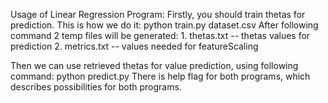 Usage of Linear Regression Program:
Firstly, you should train thetas for prediction. This is how we do it:
python train.py dataset.csv
After following command 2 temp files will be generated:
	1. thetas.txt -- thetas values for prediction
	2. metrics.txt -- values needed for featureScaling

Then we can use retrieved thetas for value prediction, using following command:
python predict.py
There is help flag for both programs, which describes possibilities for both programs.
